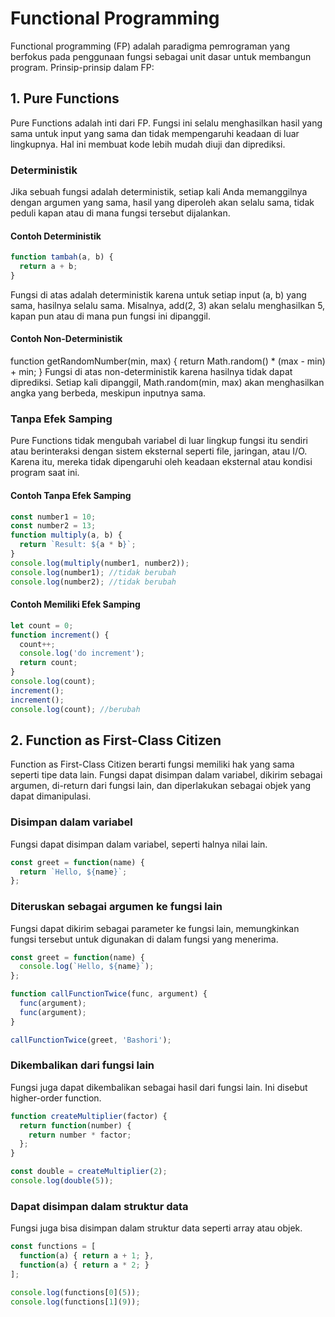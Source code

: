 # Functional Programming

Functional programming (FP) adalah paradigma pemrograman yang berfokus pada penggunaan fungsi sebagai unit dasar untuk membangun program.
Prinsip-prinsip dalam FP:

## 1. Pure Functions
Pure Functions adalah inti dari FP. Fungsi ini selalu menghasilkan hasil yang sama untuk input yang sama dan tidak mempengaruhi keadaan di luar lingkupnya. Hal ini membuat kode lebih mudah diuji dan diprediksi.

### Deterministik
Jika sebuah fungsi adalah deterministik, setiap kali Anda memanggilnya dengan argumen yang sama, hasil yang diperoleh akan selalu sama, tidak peduli kapan atau di mana fungsi tersebut dijalankan.

#### Contoh Deterministik
```js
function tambah(a, b) {
  return a + b;
}
```
Fungsi di atas adalah deterministik karena untuk setiap input (a, b) yang sama, hasilnya selalu sama. Misalnya, add(2, 3) akan selalu menghasilkan 5, kapan pun atau di mana pun fungsi ini dipanggil.

#### Contoh Non-Deterministik
function getRandomNumber(min, max) {
  return Math.random() * (max - min) + min;
}
Fungsi di atas non-deterministik karena hasilnya tidak dapat diprediksi. Setiap kali dipanggil, Math.random(min, max) akan menghasilkan angka yang berbeda, meskipun inputnya sama.

### Tanpa Efek Samping
Pure Functions tidak mengubah variabel di luar lingkup fungsi itu sendiri atau berinteraksi dengan sistem eksternal seperti file, jaringan, atau I/O. Karena itu, mereka tidak dipengaruhi oleh keadaan eksternal atau kondisi program saat ini.

#### Contoh Tanpa Efek Samping
```js
const number1 = 10;
const number2 = 13;
function multiply(a, b) {
  return `Result: ${a * b}`;
}
console.log(multiply(number1, number2));
console.log(number1); //tidak berubah
console.log(number2); //tidak berubah
```

#### Contoh Memiliki Efek Samping
```js
let count = 0;
function increment() {
  count++;
  console.log('do increment');
  return count;
}
console.log(count);
increment();
increment();
console.log(count); //berubah
```

## 2. Function as First-Class Citizen
Function as First-Class Citizen berarti fungsi memiliki hak yang sama seperti tipe data lain. Fungsi dapat disimpan dalam variabel, dikirim sebagai argumen, di-return dari fungsi lain, dan diperlakukan sebagai objek yang dapat dimanipulasi.

### Disimpan dalam variabel
Fungsi dapat disimpan dalam variabel, seperti halnya nilai lain.
```js
const greet = function(name) {
  return `Hello, ${name}`;
};
```

### Diteruskan sebagai argumen ke fungsi lain
Fungsi dapat dikirim sebagai parameter ke fungsi lain, memungkinkan fungsi tersebut untuk digunakan di dalam fungsi yang menerima.
```js
const greet = function(name) {
  console.log(`Hello, ${name}`);
};

function callFunctionTwice(func, argument) {
  func(argument);
  func(argument);
}

callFunctionTwice(greet, 'Bashori');
```

### Dikembalikan dari fungsi lain
Fungsi juga dapat dikembalikan sebagai hasil dari fungsi lain. Ini disebut higher-order function.
```js
function createMultiplier(factor) {
  return function(number) {
    return number * factor;
  };
}

const double = createMultiplier(2);
console.log(double(5));
```

### Dapat disimpan dalam struktur data
Fungsi juga bisa disimpan dalam struktur data seperti array atau objek.
```js
const functions = [
  function(a) { return a + 1; },
  function(a) { return a * 2; }
];

console.log(functions[0](5));
console.log(functions[1](9));
```
